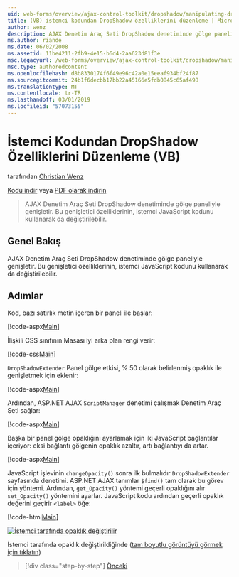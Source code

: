 ```yaml
---
uid: web-forms/overview/ajax-control-toolkit/dropshadow/manipulating-dropshadow-properties-from-client-code-vb
title: (VB) istemci kodundan DropShadow özelliklerini düzenleme | Microsoft Docs
author: wenz
description: AJAX Denetim Araç Seti DropShadow denetiminde gölge paneliyle genişletir. Bu genişletici özelliklerini kullanarak istemci JavaScrip da değiştirilebilir...
ms.author: riande
ms.date: 06/02/2008
ms.assetid: 11be4211-2fb9-4e15-b6d4-2aa623d81f3e
msc.legacyurl: /web-forms/overview/ajax-control-toolkit/dropshadow/manipulating-dropshadow-properties-from-client-code-vb
msc.type: authoredcontent
ms.openlocfilehash: d8b8330174f6f49e96c42a0e15eeaf934bf24f87
ms.sourcegitcommit: 24b1f6decbb17bb22a45166e5fdb0845c65af498
ms.translationtype: MT
ms.contentlocale: tr-TR
ms.lasthandoff: 03/01/2019
ms.locfileid: "57073155"
---
```

<a name="manipulating-dropshadow-properties-from-client-code-vb"></a>İstemci Kodundan DropShadow Özelliklerini Düzenleme (VB)
====================
tarafından [Christian Wenz](https://github.com/wenz)

[Kodu indir](http://download.microsoft.com/download/5/1/6/51652a81-500b-4f6b-88d3-617103e7941e/DropShadow2.vb.zip) veya [PDF olarak indirin](http://download.microsoft.com/download/b/6/a/b6ae89ee-df69-4c87-9bfb-ad1eb2b23373/dropshadow2VB.pdf)

> AJAX Denetim Araç Seti DropShadow denetiminde gölge paneliyle genişletir. Bu genişletici özelliklerinin, istemci JavaScript kodunu kullanarak da değiştirilebilir.


## <a name="overview"></a>Genel Bakış

AJAX Denetim Araç Seti DropShadow denetiminde gölge paneliyle genişletir. Bu genişletici özelliklerinin, istemci JavaScript kodunu kullanarak da değiştirilebilir.

## <a name="steps"></a>Adımlar

Kod, bazı satırlık metin içeren bir paneli ile başlar:

[!code-aspx[Main](manipulating-dropshadow-properties-from-client-code-vb/samples/sample1.aspx)]

İlişkili CSS sınıfının Masası iyi arka plan rengi verir:

[!code-css[Main](manipulating-dropshadow-properties-from-client-code-vb/samples/sample2.css)]

`DropShadowExtender` Panel gölge etkisi, % 50 olarak belirlenmiş opaklık ile genişletmek için eklenir:

[!code-aspx[Main](manipulating-dropshadow-properties-from-client-code-vb/samples/sample3.aspx)]

Ardından, ASP.NET AJAX `ScriptManager` denetimi çalışmak Denetim Araç Seti sağlar:

[!code-aspx[Main](manipulating-dropshadow-properties-from-client-code-vb/samples/sample4.aspx)]

Başka bir panel gölge opaklığını ayarlamak için iki JavaScript bağlantılar içeriyor: eksi bağlantı gölgenin opaklık azaltır, artı bağlantıyı da artar.

[!code-aspx[Main](manipulating-dropshadow-properties-from-client-code-vb/samples/sample5.aspx)]

JavaScript işlevinin `changeOpacity()` sonra ilk bulmalıdır `DropShadowExtender` sayfasında denetimi. ASP.NET AJAX tanımlar `$find()` tam olarak bu görev için yöntemi. Ardından, `get_Opacity()` yöntemi geçerli opaklığını alır `set_Opacity()` yöntemini ayarlar. JavaScript kodu ardından geçerli opaklık değerini geçirir `<label>` öğe:

[!code-html[Main](manipulating-dropshadow-properties-from-client-code-vb/samples/sample6.html)]


[![İstemci tarafında opaklık değiştirilir](manipulating-dropshadow-properties-from-client-code-vb/_static/image2.png)](manipulating-dropshadow-properties-from-client-code-vb/_static/image1.png)

İstemci tarafında opaklık değiştirildiğinde ([tam boyutlu görüntüyü görmek için tıklatın](manipulating-dropshadow-properties-from-client-code-vb/_static/image3.png))

> [!div class="step-by-step"]
> [Önceki](adjusting-the-z-index-of-a-dropshadow-vb.md)
